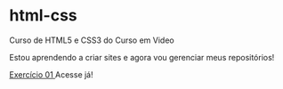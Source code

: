 # html-css
Curso de HTML5 e CSS3 do Curso em Video

Estou aprendendo a criar sites e agora vou gerenciar meus repositórios!

<a href="https://renan-ramos26.github.io/html-css/exercicios/ex001/index.html"> Exercício 01 </a> Acesse já!